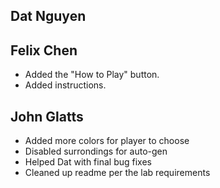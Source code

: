 ## Dat Nguyen

## Felix Chen
- Added the "How to Play" button.
- Added instructions.

## John Glatts
- Added more colors for player to choose
- Disabled surrondings for auto-gen
- Helped Dat with final bug fixes
- Cleaned up readme per the lab requirements 
